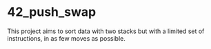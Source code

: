 # 42_push_swap
This project aims to sort data with two stacks but with a limited set of instructions, in as few moves as possible. 
